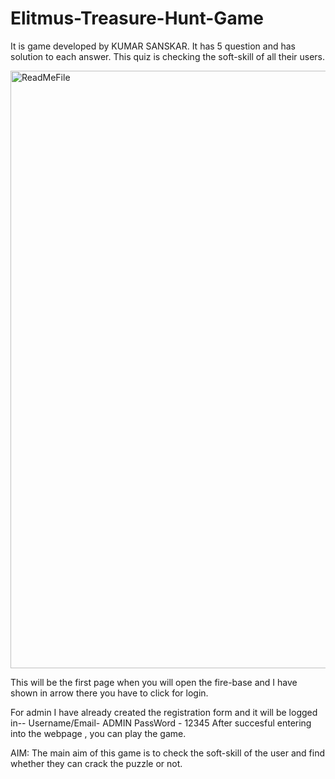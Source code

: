 # Elitmus-Treasure-Hunt-Game
It is game developed by KUMAR SANSKAR. It has 5 question and has solution to each answer. This quiz is checking the soft-skill of all their users.

<img width="956" alt="ReadMeFile" src="https://user-images.githubusercontent.com/88050679/233886714-a29ce6f6-c26c-4307-91cc-5540a4e3d106.png">

This will be the first page when you will open the fire-base and I have shown in arrow there you have to click for login.

For admin I have already created the registration form and it will be logged in--
Username/Email- ADMIN
PassWord - 12345 
After succesful entering into the webpage , you can play the game. 

AIM: The main aim of this game is to check the soft-skill of the user and find whether they can crack the puzzle or not.
